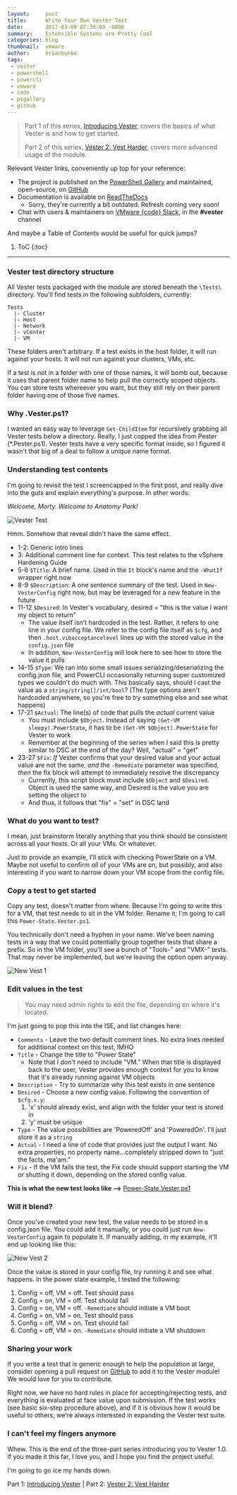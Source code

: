 ```yaml
---
layout:     post
title:      Write Your Own Vester Test
date:       2017-03-09 07:30:00 -0800
summary:    Extensible Systems are Pretty Cool
categories: blog
thumbnail:  vmware
author:     brianbunke
tags:
 - vester
 - powershell
 - powercli
 - vmware
 - code
 - psgallery
 - github
---
```


> Part 1 of this series, [Introducing Vester], covers the basics of what Vester is and how to get started.
>
> Part 2 of this series, [Vester 2: Vest Harder], covers more advanced usage of the module.

Relevant Vester links, conveniently up top for your reference:
- The project is published on the [PowerShell Gallery] and maintained, open-source, on [GitHub]
- Documentation is available on [ReadTheDocs]
  - Sorry, they're currently a bit outdated. Refresh coming very soon!
- Chat with users & maintainers on [VMware {code} Slack], in the **#vester** channel

And maybe a Table of Contents would be useful for quick jumps?
1. ToC
{:toc}

---

### Vester test directory structure

All Vester tests packaged with the module are stored beneath the `\Tests\` directory. You'll find tests in the following subfolders, currently:

```
Tests
  |- Cluster
  |- Host
  |- Network
  |- vCenter
  |- VM
```

These folders aren't arbitrary. If a test exists in the host folder, it will run against your hosts. It will not run against your clusters, VMs, etc.

If a test is not in a folder with one of those names, it will bomb out, because it uses that parent folder name to help pull the correctly scoped objects. You can store tests whereever you want, but they still rely on their parent folder having one of those five names.

### Why .Vester.ps1?

I wanted an easy way to leverage `Get-ChildItem` for recursively grabbing all Vester tests below a directory. Really, I just copped the idea from Pester (*.Pester.ps1). Vester tests have a very specific format inside, so I figured it wasn't that big of a deal to follow a unique name format.

### Understanding test contents

I'm going to revisit the test I screencapped in the first post, and really dive into the guts and explain everything's purpose. In other words:

_Welcome, Morty. Welcome to Anatomy Park!_

![Vester Test](/images/vestertest.png)

Hmm. Somehow that reveal didn't have the same effect.

- 1-2: Generic intro lines
- 3: Additional comment line for context. This test relates to the vSphere Hardening Guide
- 5-6 `$Title`: A brief name. Used in the `It` block's name and the `-WhatIf` wrapper right now
- 8-9 `$Description`: A one sentence summary of the test. Used in `New-VesterConfig` right now, but may be leveraged for a new feature in the future
- 11-12 `$Desired`: In Vester's vocabulary, desired = "this is the value I want my object to return"
    - The value itself isn't hardcoded in the test. Rather, it refers to one line in your config file. We refer to the config file itself as `$cfg`, and then `.host.vibacceptancelevel` lines up with the stored value in the `config.json` file
    - In addition, `New-VesterConfig` will look here to see how to store the value it pulls
- 14-15 `$Type`: We ran into some small issues serializing/deserializing the config.json file, and PowerCLI occasionally returning super customized types we couldn't do much with. This basically says, should I cast the value as a `string/string[]/int/bool`? (The type options aren't hardcoded anywhere, so you're free to try something else and see what happens)
- 17-21 `$Actual`: The line(s) of code that pulls the _actual_ current value
    - You must include `$Object`. Instead of saying `(Get-VM sleepy).PowerState`, it has to be `(Get-VM $Object).PowerState` for Vester to work
    - Remember at the beginning of the series when I said this is pretty similar to DSC at the end of the day? Well, "actual" = "get"
- 23-27 `$Fix`: _If_ Vester confirms that your desired value and your actual value are not the same, _and_ the `-Remediate` parameter was specified, _then_ the fix block will attempt to immediately resolve the discrepancy
    - Currently, this script block must include `$Object` and `$Desired`. Object is used the same way, and Desired is the value you are setting the object to
    - And thus, it follows that "fix" = "set" in DSC land

### What do you want to test?

I mean, just brainstorm literally anything that you think should be consistent across all your hosts. Or all your VMs. Or whatever.

Just to provide an example, I'll stick with checking PowerState on a VM. Maybe not useful to confirm _all_ of your VMs are on, but possibly, and also interesting if you want to narrow down your VM scope from the config file.

### Copy a test to get started

Copy any test, doesn't matter from where. Because I'm going to write this for a VM, that test needs to sit in the VM folder. Rename it; I'm going to call this `Power-State.Vester.ps1`.

You technically don't need a hyphen in your name. We've been naming tests in a way that we could potentially group together tests that share a prefix. So in the VM folder, you'll see a bunch of "Tools-" and "VMX-" tests. That may never be implemented, but we're leaving the option open anyway.

![New Vest 1](/images/newvest1.png)

### Edit values in the test

> You may need admin rights to edit the file, depending on where it's located.

I'm just going to pop this into the ISE, and list changes here:

- `Comments` - Leave the two default comment lines. No extra lines needed for additional context on this test, IMHO
- `Title` - Change the title to "Power State"
    - Note that I don't need to include "VM." When that title is displayed back to the user, Vester provides enough context for you to know that it's already running against VM objects
- `Description` - Try to summarize why this test exists in one sentence
- `Desired` - Choose a new config value. Following the convention of `$cfg.x.y`:
    1. 'x' should already exist, and align with the folder your test is stored in
    2. 'y' must be unique
- `Type` - The value possibilities are 'PoweredOff' and 'PoweredOn'. I'll just store it as a `string`
- `Actual` - I need a line of code that provides just the output I want. No extra properties, no property name...completely stripped down to "just the facts, ma'am."
- `Fix` - If the VM fails the test, the Fix code should support starting the VM or shutting it down, depending on the stored config value.

**This is what the new test looks like -->** [Power-State.Vester.ps1]

### Will it blend?

Once you've created your new test, the value needs to be stored in a config.json file. You could add it manually, or you could just run `New-VesterConfig` again to populate it. If manually adding, in my example, it'll end up looking like this:

![New Vest 2](/images/newvest2.png)

Once the value is stored in your config file, try running it and see what happens. In the power state example, I tested the following:

1. Config = off, VM = off. Test should pass
2. Config = on, VM = off. Test should fail
3. Config = on, VM = off. `-Remediate` should initiate a VM boot
4. Config = on, VM = on. Test should pass
5. Config = off, VM = on. Test should fail
6. Config = off, VM = on. `-Remediate` should initiate a VM shutdown

### Sharing your work

If you write a test that is generic enough to help the population at large, consider opening a pull request on [GitHub] to add it to the Vester module! We would love for you to contribute.

Right now, we have no hard rules in place for accepting/rejecting tests, and everything is evaluated at face value upon submission. If the test works (see basic six-step procedure above), and if it is obvious how it would be useful to others, we're always interested in expanding the Vester test suite.

### I can't feel my fingers anymore

Whew. This is the end of the three-part series introducing you to Vester 1.0. If you made it this far, I love you, and I hope you find the project useful.

I'm going to go ice my hands down.

Part 1: [Introducing Vester] | Part 2: [Vester 2: Vest Harder]



[Introducing Vester]: http://www.brianbunke.com/blog/2017/03/07/introducing-vester/
[Vester 2: Vest Harder]: http://www.brianbunke.com/blog/2017/03/08/vester-2-vest-harder/
[PowerShell Gallery]: https://www.powershellgallery.com/packages/Vester
[GitHub]: https://github.com/WahlNetwork/Vester
[ReadTheDocs]: http://vester.readthedocs.io/en/latest/index.html
[VMware {code} Slack]: https://code.vmware.com/join
[Power-State.Vester.ps1]: https://gist.github.com/brianbunke/f0c7691cb1dfeb28dc65a984ac74b373
